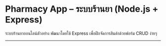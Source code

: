 #  Pharmacy App – ระบบร้านยา (Node.js + Express)

ระบบร้านยาออนไลน์ตัวอย่าง พัฒนาโดยใช้ Express เพื่อฝึกจัดการสินค้าด้วยฟอร์ม CRUD ง่ายๆ

---
